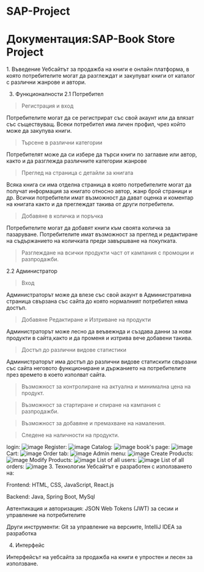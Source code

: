 # SAP-Project
<h1>Документация:SAP-Book Store Project</h1>
1. Въведение
Уебсайтът за продажба на книги е онлайн платформа, в която потребителите могат да разглеждат и закупуват книги от каталог с различни жанрове и автори.


3. Функционалности
2.1 Потребител

> Регистрация и вход

Потребителите могат да се регистрират със свой акаунт или да влязат със съществуващ.
Всеки потребител има личен профил, чрез който може да закупува книги.

> Търсене в различни категории

Потребителят може да си избере да търси книги по заглавие или автор, както и да разглежда различните категории жанрове

> Преглед на страница с детайли за книгата

Всяка книга си има отделна страница в която потребителите могат да получат информация за книгато относно автор, жанр брой страници и др.
Всички потребители имат възможност да дават оценка и коментар на книгата както и да преглеждат такива от други потребители.

> Добавяне в количка и поръчка

Потребителите могат да добавят книги към своята количка за пазаруване.
Потребителите имат възможност за преглед и редактиране на съдържанието на количката преди завършване на покупката.

> Разглеждане на всички продукти част от кампания с промоции и разпродажби.


   
2.2 Администратор
> Вход

Администраторът може да влезе със свой акаунт в Административна страница свързана със сайта до която нормалният потребител няма достъп.

> Добавяне Редактиране и Изтриване на продукти

Администраторът може лесно да веъвежнда и създава данни за нови продукти в сайта,както и да променя и изтрива вече добавени такива.

> Достъп до различни видове статистики

Администраторът има достъп до различни видове статискити свързани със сайта неговото функциониране и държанието на потребителите през времето в което изполват сайта.

> Възможност за контролиране на актуална и минимална цена на продукт.

> Възможност за стартиране и спиране на кампания с разпродажби.

> Възможност за добавяне и премахване на намаления.

> Следене на наличности на продукти.

login:
![image](https://github.com/radatanasov210/SAP-Project/assets/115942521/accd3fba-2f5e-44db-bdf8-9a4317d2dec8)
Register:
![image](https://github.com/radatanasov210/SAP-Project/assets/115942521/423bd153-63ea-4e58-b4e2-952af7765d1c)
Catalog:
![image](https://github.com/radatanasov210/SAP-Project/assets/115942521/e1871215-291a-4180-83dc-573971d8bc7b)
book's page:
![image](https://github.com/radatanasov210/SAP-Project/assets/115942521/2cda26e3-fd8e-4dba-9a2b-4cc5078607f4)
Cart:
![image](https://github.com/radatanasov210/SAP-Project/assets/115942521/6f67f107-5743-4888-af6d-6a323cecf3bd)
Order tab:
![image](https://github.com/radatanasov210/SAP-Project/assets/115942521/27b0834a-86f4-4bc0-8d56-77f74d528cb8)
Admin menu:
![image](https://github.com/radatanasov210/SAP-Project/assets/115942521/c1bddb06-06fb-4885-b6d9-b86933d7248c)
Create Products:
![image](https://github.com/radatanasov210/SAP-Project/assets/115942521/66cf3540-18a8-4859-a9a4-ca52240e5e01)
Modify Products:
![image](https://github.com/radatanasov210/SAP-Project/assets/115942521/dfab9b11-9f3f-4156-bc1a-56aace6df015)
List of all users:
![image](https://github.com/radatanasov210/SAP-Project/assets/115942521/53ceed6a-4979-412d-82e0-42875a49eabc)
List of all orders:
![image](https://github.com/radatanasov210/SAP-Project/assets/115942521/3a829a0c-4439-4301-b77f-9bf0bdc2dea7)
3. Технологии
Уебсайтът е разработен с използването на:

Frontend: HTML, CSS, JavaScript, React.js

Backend: Java, Spring Boot, MySql

Автентикация и авторизация: JSON Web Tokens (JWT) за сесии и управление на потребителите

Други инструменти: Git за управление на версиите, IntelliJ IDEA за разработка



4. Интерфейс
   
Интерфейсът на уебсайта за продажба на книги е упростен и лесен за използване.
